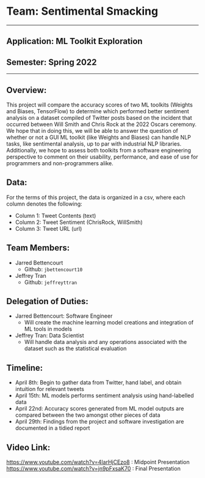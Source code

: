 # Team: Sentimental Smacking
---
## Application: ML Toolkit Exploration

## Semester: Spring 2022
---

## Overview:
This project will compare the accuracy scores of two ML toolkits (Weights and Biases, TensorFlow) to determine which performed better sentiment analysis on a dataset compiled of Twitter posts based on the incident that occurred between Will Smith and Chris Rock at the 2022 Oscars ceremony. We hope that in doing this, we will be able to answer the question of whether or not a GUI ML toolkit (like Weights and Biases) can handle NLP tasks, like sentimental analysis, up to par with industrial NLP libraries. Additionally, we hope to assess both toolkits from a software engineering perspective to comment on their usability, performance, and ease of use for programmers and non-programmers alike.

## Data:
For the terms of this project, the data is organized in a csv, where each column denotes the following:
- Column 1: Tweet Contents (text)
- Column 2: Tweet Sentiment (ChrisRock, WillSmith)
- Column 3: Tweet URL (url)


## Team Members:
- Jarred Bettencourt
  - Github: `jbettencourt10`
- Jeffrey Tran
  - Github: `jeffreyttran`

## Delegation of Duties:
- Jarred Bettencourt: Software Engineer
  - Will create the machine learning model creations and integration of ML tools in models
- Jeffrey Tran: Data Scientist
  - Will handle data analysis and any operations associated with the dataset such as the statistical evaluation

## Timeline:
- April 8th: Begin to gather data from Twitter, hand label, and obtain intuition for relevant tweets
- April 15th: ML models performs sentiment analysis using hand-labelled data
- April 22nd: Accuracy scores generated from ML model outputs are compared between the two amongst other pieces of data
- April 29th: Findings from the project and software investigation are documented in a tidied report

## Video Link:
https://www.youtube.com/watch?v=4IarHjCEzo8 : Midpoint Presentation
https://www.youtube.com/watch?v=jn9pFxsaK70 : Final Presentation
